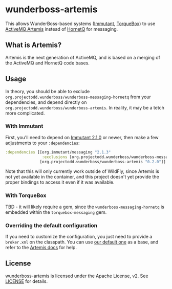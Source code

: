 # wunderboss-artemis

This allows WunderBoss-based systems
([Immutant](http://immutant.org/), [TorqueBox](http://torquebox.org/))
to use [ActiveMQ Artemis](http://activemq.apache.org/artemis/) instead
of [HornetQ](http://hornetq.org/) for messaging.

## What is Artemis?

Artemis is the next generation of ActiveMQ, and is based on a merging
of the ActiveMQ and HornetQ code bases.

## Usage

In theory, you should be able to exclude
`org.projectodd.wunderboss/wunderboss-messaging-hornetq` from your
dependencies, and depend directly on
`org.projectodd.wunderboss/wunderboss-artemis`. In reality, it may be
a tetch more complicated.

### With Immutant

First, you'll need to depend on
[Immutant 2.1.0](http://immutant.org/news/2015/09/01/announcing-2-1-0/)
or newer, then make a few adjustments to your `:dependencies`:

```clojure
:dependencies [[org.immutant/messaging "2.1.3"
                :exclusions [org.projectodd.wunderboss/wunderboss-messaging-hornetq]]
               [org.projectodd.wunderboss/wunderboss-artemis "0.2.0"]]
```

Note that this will only currently work outside of WildFly, since
Artemis is not yet available in the container, and this project
doesn't yet provide the proper bindings to access it even if it was
available.

### With TorqueBox

TBD - it will likely require a gem, since the
`wunderboss-messaging-hornetq` is embedded within the
`torquebox-messaging` gem.

### Overriding the default configuration

If you need to customize the configuration, you just need to provide a
`broker.xml` on the classpath. You can use
[our default one](https://github.com/projectodd/wunderboss-artemis/blob/master/src/main/resources/default-broker.xml)
as a base, and refer to the
[Artemis docs](http://activemq.apache.org/artemis/docs.html) for help.

## License

wunderboss-artemis is licensed under the Apache License, v2. See
[LICENSE](LICENSE) for details.
